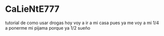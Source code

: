 # CaLieNtE777
tutorial de como usar drogas
hoy voy a ir a mi casa pues ya me voy a mi 1/4 a ponerme mi pijama porque ya 1/2 sueño
